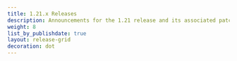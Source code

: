 ```yaml
---
title: 1.21.x Releases
description: Announcements for the 1.21 release and its associated patch releases.
weight: 8
list_by_publishdate: true
layout: release-grid
decoration: dot
---
```

